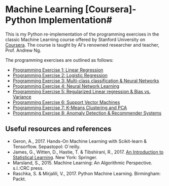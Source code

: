 # Machine Learning [Coursera]- Python Implementation#

This is my Python re-implementation of the programming exercises in the classic Machine Learning course offered by Stanford University on [Coursera](https://www.coursera.org/). The course is taught by AI's renowned researcher and teacher, Prof. Andrew Ng.

The programming exercises are outlined as follows:

- [Programming Exercise 1: Linear Regression](ex1)
- [Programming Exercise 2: Logistic Regression](ex2)
- [Programming Exercise 3: Multi-class classification & Neural Networks](ex3)
- [Programming Exercise 4: Neural Network Learning](ex4)
- [Programming Exercise 5: Regularized Linear regression & Bias vs. Variance](ex5)
- [Programming Exercise 6: Support Vector Machines](ex6)
- [Programming Exercise 7: K-Means Clustering and PCA](ex7)
- [Programming Exercise 8: Anomaly Detection & Recommender Systems](ex8)

## Useful resources and references
- Geron, A., 2017. Hands-On Machine Learning with Scikit-learn & Tensorflow. Sepastopol: O`reilly.
- James, G., Witten, D., Hastie, T. & Tibshirani, R., 2017. [An Introduction to Statistical Learning](http://faculty.marshall.usc.edu/gareth-james/ISL/). New York: Springer.
- Marsland, S., 2015. Machine Learning: An Algorithmic Perspective. s.l.:CRC press.
- Raschka, S. & Mirjalili, V., 2017. Python Machine Learning. Birmingham: Packt.

